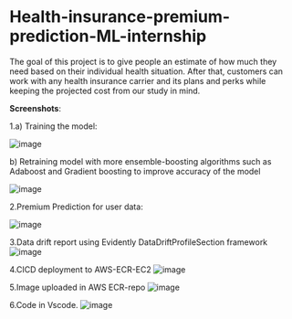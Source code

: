 # Health-insurance-premium-prediction-ML-internship
The goal of this project is to give people an estimate of how much they need based on their individual health situation. After that, customers can work with any health insurance carrier and its plans and perks while keeping the projected cost from our study in mind.

**Screenshots**: 


1.a) Training the model:

![image](https://user-images.githubusercontent.com/69358581/211560642-00a219f2-3fcb-4db3-b689-7c2d20d649d7.png)


  b) Retraining model with more ensemble-boosting algorithms such as Adaboost and Gradient boosting to improve accuracy of the model
  
  ![image](https://user-images.githubusercontent.com/69358581/211629081-ae13ffdc-e722-4838-aa70-e4be328fa8ad.png)





2.Premium Prediction for user data:

![image](https://user-images.githubusercontent.com/69358581/211561173-5d26c0fc-6fdb-46f5-8966-2a6ff9df8d9f.png)



3.Data drift report using Evidently DataDriftProfileSection framework
![image](https://user-images.githubusercontent.com/69358581/211611436-47c05d19-1a6b-4634-a5b5-4a72e9b518e4.png)


4.CICD deployment to AWS-ECR-EC2
![image](https://user-images.githubusercontent.com/69358581/216830773-b8cc24ce-4ecb-4355-b45d-90061ee6bd74.png)


5.Image uploaded in AWS ECR-repo
![image](https://user-images.githubusercontent.com/69358581/216830819-b30783e1-8845-4b56-9467-46e024a9b25b.png)


6.Code in Vscode.
![image](https://user-images.githubusercontent.com/69358581/216830868-c0145582-9c3a-44ba-b9c2-8a00819bfa69.png)

